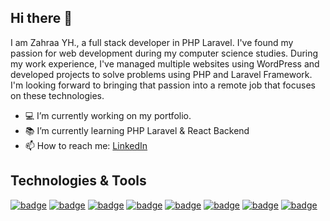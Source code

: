 ## Hi there 👋
I am Zahraa YH., a full stack developer in PHP Laravel. 
I've found my passion for web development during my computer science studies. During my work experience, I've managed multiple websites using WordPress and developed projects to solve problems using PHP and Laravel Framework. I'm looking forward to bringing that passion into a remote job that focuses on these technologies.

- 💻 I’m currently working on my portfolio.
- 📚 I’m currently learning PHP Laravel & React Backend
- 📫 How to reach me: [LinkedIn](https://www.linkedin.com/in/zahraa-yh-5a1981223/)

## Technologies & Tools
[![badge](https://img.shields.io/badge/-ReactJS-informational?style=flat&logo=React&logoColor=61DAFB&color=515151)](https://reactjs.org/)
[![badge](https://img.shields.io/badge/-Laravel-informational?style=flat&logo=Laravel&logoColor=FF2D20&color=515151)](https://reactjs.org/)
[![badge](https://img.shields.io/badge/-PHP-informational?style=flat&logo=PHP&logoColor=777BB4&color=515151)](https://reactjs.org/)
[![badge](https://img.shields.io/badge/-Bootstrap-informational?style=flat&logo=Bootstrap&logoColor=7952B3&color=515151)](https://reactjs.org/)
[![badge](https://img.shields.io/badge/-HTML5-informational?style=flat&logo=HTML5&logoColor=E34F26&color=515151)](https://reactjs.org/)
[![badge](https://img.shields.io/badge/-CSS3-informational?style=flat&logo=CSS3&logoColor=1572B6&color=515151)](https://reactjs.org/)
[![badge](https://img.shields.io/badge/-TailwindCSS-informational?style=flat&logo=TailwindCSS&logoColor=06B6D4&color=515151)](https://reactjs.org/)
[![badge](https://img.shields.io/badge/-MySQL-informational?style=flat&logo=MySQL&logoColor=4479A1&color=515151)](https://reactjs.org/)
